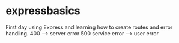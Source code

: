 # expressbasics

First day using Express and learning how to create routes and error handling.
 400 --> server error
 500 service error --> user error
